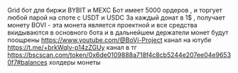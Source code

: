 Grid бот для биржи BYBIT и MEXC 
Бот имеет 5000 ордеров , и торгует любой парой на споте с USDT и USDC
За каждый донат в 1$ , получает монету BOVI - эта монета является проектной и все средства вкидываются в основного бота и в дальнейшем держатели монет будут поощрены
https://www.youtube.com/@BoVi-Project  канал на ютубе
https://t.me/+brkWqlv-p14zZGUy   канал в тг
https://bscscan.com/token/0x6de0109888a718f4c8cb5244e207ee04e96530f7#balances   холдеры монеты
